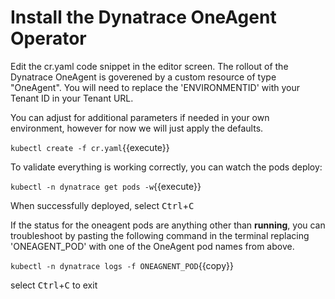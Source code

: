 # Install the Dynatrace OneAgent Operator

Edit the cr.yaml code snippet in the editor screen.  The rollout of the Dynatrace OneAgent is goverened by a custom resource of type "OneAgent".  You will need to replace the 'ENVIRONMENTID' with your Tenant ID in your Tenant URL.

You can adjust for additional parameters if needed in your own environment, however for now we will just apply the defaults.

`kubectl create -f cr.yaml`{{execute}}

To validate everything is working correctly, you can watch the pods deploy:

`kubectl -n dynatrace get pods -w`{{execute}}

When successfully deployed, select <kbd>Ctrl</kbd>+<kbd>C</kbd>

If the status for the oneagent pods are anything other than **running**, you can troubleshoot by pasting the following command in the terminal replacing 'ONEAGENT_POD' with one of the OneAgent pod names from above.

`kubectl -n dynatrace logs -f ONEAGNENT_POD`{{copy}}

select <kbd>Ctrl</kbd>+<kbd>C</kbd> to exit